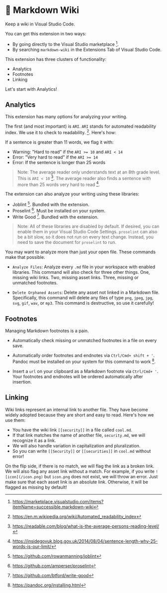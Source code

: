 # 📙 Markdown Wiki

Keep a wiki in Visual Studio Code.

You can get this extension in two ways:

- By going directly to the Visual Studio marketplace [^1].
- By searching `markdown-wiki` in the Extensions Tab of Visual Studio Code.

This extension has three clusters of functionality:

- Analytics
- Footnotes
- Linking

Let's start with Analytics!

## Analytics

This extension has many options for analyzing your writing.

The first (and most important) is `ARI`. `ARI` stands for automated readability index. We use it to check to readability. [^2]. Here's how:

If a sentence is greater than 11 words, we flag it with:

- Warning: "Hard to read" if the `ARI >= 10` and `ARI < 14`
- Error: "Very hard to read" if the `ARI >= 14`
- Error: If the sentence is longer than 25 words

> Note: The average reader only understands text at an 8th grade level. This is `ARI < 10` [^3]. The average reader also finds a sentence with more than 25 words very hard to read [^4].

The extension can also analyze your writing using these libraries:

- Joblint [^5]. Bundled with the extension.
- Proselint [^6]. Must be installed on your system.
- Write Good [^7]. Bundled with the extension.

> Note: All of these libraries are disabled by default. If desired, you can enable them in your Visual Studio Code Settings. `proselint` can also be a bit slow, so it does not run on every text change. Instead, you need to save the document for `proselint` to run.

You may want to analyze more than just your open file. These commands make that possible.

- `Analyze Files`: Analyze every `.md` file in your workspace with enabled libraries. This command will also check for three other things. One, missing wiki links. Two, missing asset links. Three, missing or unmatched footnotes.

- `Delete Orphaned Assets`: Delete any asset not linked in a Markdown file. Specifically, this command will delete any files of type `png`, `jpeg`, `jpg`, `svg`, `gif`, `wav`, or `mp3`. This command is destructive, so use it carefully!

## Footnotes

Managing Markdown footnotes is a pain.

- Automatically check missing or unmatched footnotes in a file on every save.

- Automatically order footnotes and endnotes via `Ctrl/Cmd+ shift + '`. Pandoc must be installed on your system for this command to work [^8].

- Insert a `url` on your clipboard as a Markdown footnote via `Ctrl/Cmd+ '`. Your footnotes and endnotes will be ordered automatically after insertion.

## Linking

Wiki links represent an internal link to another file. They have become widely adopted because they are short and easy to read. Here's how we use them:

- You have the wiki link `[[security]]` in a file called `cool.md`.
- If that link matches the name of another file, `security.md`, we will recognize it as a link.
- We will also handle variation in capitalization and pluralization.
- So you can write `[[Security]]` or `[[securities]]` in `cool.md` without error!

On the flip side, if there is no match, we will flag the link as a broken link. We will also flag any asset link without a match. For example, if you write `![icon](/icon.png)` but `icon.png` does not exist, we will throw an error. Just make sure that each asset link is an absolute link. Otherwise, it will be flagged as missing by default!

[^1]: https://marketplace.visualstudio.com/items?itemName=successible.markdown-wiki
[^2]: https://en.m.wikipedia.org/wiki/Automated_readability_index
[^3]: https://readable.com/blog/what-is-the-average-persons-reading-level/
[^4]: https://insidegovuk.blog.gov.uk/2014/08/04/sentence-length-why-25-words-is-our-limit/
[^5]: https://github.com/rowanmanning/joblint
[^6]: https://github.com/amperser/proselint
[^7]: https://github.com/btford/write-good
[^8]: https://pandoc.org/installing.html
